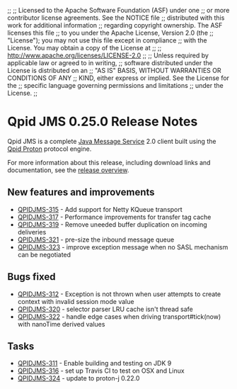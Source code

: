 ;;
;; Licensed to the Apache Software Foundation (ASF) under one
;; or more contributor license agreements.  See the NOTICE file
;; distributed with this work for additional information
;; regarding copyright ownership.  The ASF licenses this file
;; to you under the Apache License, Version 2.0 (the
;; "License"); you may not use this file except in compliance
;; with the License.  You may obtain a copy of the License at
;; 
;;   http://www.apache.org/licenses/LICENSE-2.0
;; 
;; Unless required by applicable law or agreed to in writing,
;; software distributed under the License is distributed on an
;; "AS IS" BASIS, WITHOUT WARRANTIES OR CONDITIONS OF ANY
;; KIND, either express or implied.  See the License for the
;; specific language governing permissions and limitations
;; under the License.
;;

# Qpid JMS 0.25.0 Release Notes

Qpid JMS is a complete [Java Message Service][jms] 2.0 client built
using the [Qpid Proton]({{site_url}}/proton/index.html) protocol
engine.

For more information about this release, including download links and
documentation, see the [release overview](index.html).

[jms]: http://en.wikipedia.org/wiki/Java_Message_Service


## New features and improvements

 - [QPIDJMS-315](https://issues.apache.org/jira/browse/QPIDJMS-315) - Add support for Netty KQueue transport
 - [QPIDJMS-317](https://issues.apache.org/jira/browse/QPIDJMS-317) - Performance improvements for transfer tag cache
 - [QPIDJMS-319](https://issues.apache.org/jira/browse/QPIDJMS-319) - Remove uneeded buffer duplication on incoming deliveries
 - [QPIDJMS-321](https://issues.apache.org/jira/browse/QPIDJMS-321) - pre-size the inbound message queue
 - [QPIDJMS-323](https://issues.apache.org/jira/browse/QPIDJMS-323) - improve exception message when no SASL mechanism can be negotiated

## Bugs fixed

 - [QPIDJMS-312](https://issues.apache.org/jira/browse/QPIDJMS-312) - Exception is not thrown when user attempts to create context with invalid session mode value
 - [QPIDJMS-320](https://issues.apache.org/jira/browse/QPIDJMS-320) - selector parser LRU cache isn't thread safe
 - [QPIDJMS-322](https://issues.apache.org/jira/browse/QPIDJMS-322) - handle edge cases when driving transport#tick(now) with nanoTime derived values

## Tasks

 - [QPIDJMS-311](https://issues.apache.org/jira/browse/QPIDJMS-311) - Enable building and testing on JDK 9
 - [QPIDJMS-316](https://issues.apache.org/jira/browse/QPIDJMS-316) - set up Travis CI to test on OSX and Linux
 - [QPIDJMS-324](https://issues.apache.org/jira/browse/QPIDJMS-324) - update to proton-j 0.22.0